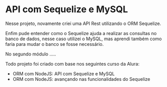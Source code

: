 # API com Sequelize e MySQL
Nesse projeto, novamente criei uma API Rest utilizando o ORM Sequelize.

Enfim pude entender como o Sequelize ajuda a realizar as consultas no banco de dados, nesse caso utilizei o MySQL, mas aprendi também como faria para mudar o banco se fosse necessário.

No segundo módulo .....

Todo projeto foi criado com base nos seguintes curso da Alura:

- ORM com NodeJS: API com Sequelize e MySQL
- ORM com NodeJS: avançando nas funcionalidades do Sequelize